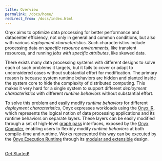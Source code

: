 ```yaml
---
title: Overview
permalink: /docs/home/
redirect_from: /docs/index.html
---
```


Onyx aims to optimize data processing for better performance and datacenter efficiency, not only in general and common conditions, but also with various *deployment characteristics*.
Such characteristics include processing data on *specific resource environments*, like transient resources, and running *jobs with specific attributes*, like skewed data.

There exists many data processing systems with different designs to solve each of such problems it targets, but it fails to cover or adapt to unconsidered cases without substantial effort for modification.
The primary reason is because system runtime behaviors are hidden and planted inside the system core to hide the complexity of distributed computing.
This makes it very hard for a single system to support different *deployment characteristics* with different *runtime behaviors* without substantial effort.

To solve this problem and easily modify *runtime behaviors* for different *deployment characteristics*, Onyx expresses workloads using the [Onyx IR](../ir), which represents the logical notion of data processing applications and its runtime behaviors on separate layers.
These layers can be easily modified through a set of high-level [graph pass](../passes_and_policies) interfaces, exposed by the [Onyx Compiler](../compiler_design), enabling users to flexibly modify *runtime behaviors* at both compile-time and runtime.
Works represented this way can be executed by the [Onyx Execution Runtime](../runtime_design) through its [modular and extensible](../extending_onyx) design.

<br>
<div class="text-center">
    <a href="../getting_started/" class="btn btn-default btn-lg">Get Started!</a>
</div>
